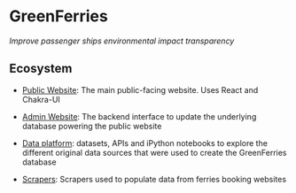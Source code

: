 # GreenFerries

*Improve passenger ships environmental impact transparency*

## Ecosystem

- [Public Website](https://github.com/greenferries/greenferries/tree/master/www#greenferries-website): The
main public-facing website. Uses React and Chakra-UI

- [Admin Website](https://github.com/greenferries/greenferries/tree/master/admin#greenferries-admin):
The backend interface to update the underlying database powering the public
website

- [Data platform](https://github.com/greenferries/greenferries/tree/master/data#greenferries-data-platform):
datasets, APIs and iPython notebooks to explore the different original data
sources that were used to create the GreenFerries database

- [Scrapers](https://github.com/greenferries/greenferries/tree/master/scrapers#greenferries-scrapers):
Scrapers used to populate data from ferries booking websites
